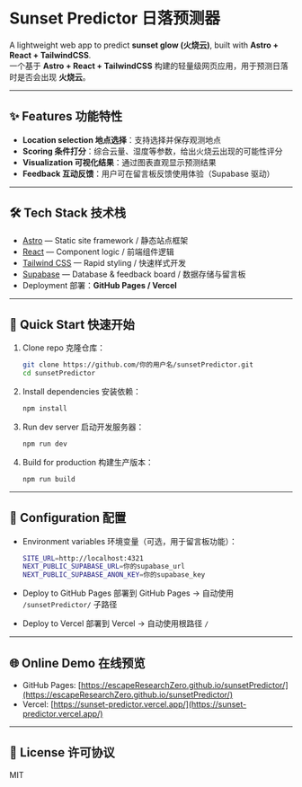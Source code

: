 # Sunset Predictor 日落预测器

A lightweight web app to predict **sunset glow (火烧云)**, built with **Astro + React + TailwindCSS**.  
一个基于 **Astro + React + TailwindCSS** 构建的轻量级网页应用，用于预测日落时是否会出现 **火烧云**。  

---

## ✨ Features 功能特性
- **Location selection 地点选择**：支持选择并保存观测地点  
- **Scoring 条件打分**：综合云量、湿度等参数，给出火烧云出现的可能性评分  
- **Visualization 可视化结果**：通过图表直观显示预测结果  
- **Feedback 互动反馈**：用户可在留言板反馈使用体验（Supabase 驱动）  

---

## 🛠 Tech Stack 技术栈
- [Astro](https://astro.build/) — Static site framework / 静态站点框架  
- [React](https://react.dev/) — Component logic / 前端组件逻辑  
- [Tailwind CSS](https://tailwindcss.com/) — Rapid styling / 快速样式开发  
- [Supabase](https://supabase.com/) — Database & feedback board / 数据存储与留言板  
- Deployment 部署：**GitHub Pages / Vercel**  

---

## 🚀 Quick Start 快速开始

1. Clone repo 克隆仓库：
   ```bash
   git clone https://github.com/你的用户名/sunsetPredictor.git
   cd sunsetPredictor
   ```

2. Install dependencies 安装依赖：
   ```bash
   npm install
   ```

3. Run dev server 启动开发服务器：
   ```bash
   npm run dev
   ```

4. Build for production 构建生产版本：
   ```bash
   npm run build
   ```

---

## 🔧 Configuration 配置

- Environment variables 环境变量（可选，用于留言板功能）：
  ```bash
  SITE_URL=http://localhost:4321
  NEXT_PUBLIC_SUPABASE_URL=你的supabase_url
  NEXT_PUBLIC_SUPABASE_ANON_KEY=你的supabase_key
  ```

- Deploy to GitHub Pages 部署到 GitHub Pages → 自动使用 `/sunsetPredictor/` 子路径  
- Deploy to Vercel 部署到 Vercel → 自动使用根路径 `/`  

---

## 🌐 Online Demo 在线预览

- GitHub Pages: [https://escapeResearchZero.github.io/sunsetPredictor/](https://escapeResearchZero.github.io/sunsetPredictor/)  
- Vercel: [https://sunset-predictor.vercel.app/](https://sunset-predictor.vercel.app/)  

---

## 📜 License 许可协议
MIT
